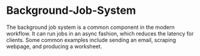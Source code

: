 # Background-Job-System
The background job system is a common component in the modern workflow. It can run jobs in an async fashion, which reduces the latency for clients. Some common examples include sending an email, scraping webpage, and producing a worksheet.

